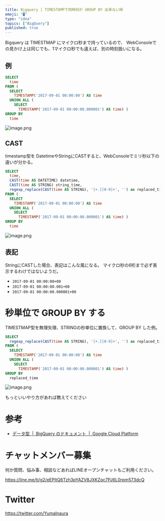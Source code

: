```yaml
---
title: Bigquery | TIMESTAMPで同時刻が GROUP BY 出来ない時 
emoji: "🖥"
type: "idea"
topics: ["BigQuery"]
published: true
---
```


Bigquery は TIMESTMAP にマイクロ秒まで持っているので、
WebConsoleでの見かけ上は同じでも、1マイクロ秒でも違えば、別の時刻扱いになる。


## 例

```sql
SELECT
  time
FROM (
  SELECT
    TIMESTAMP('2017-09-01 00:00:00') AS time
  UNION ALL (
    SELECT
      TIMESTAMP('2017-09-01 00:00:00.000001') AS time) )
GROUP BY
  time
```

![image.png](https://qiita-image-store.s3.amazonaws.com/0/89618/4cb97887-c26f-1fc2-566d-6fbd1021fd8c.png)

## CAST

timestamp型を DatetimeやStringにCASTすると、WebConsoleでミリ秒以下の違いが分かる。

```sql
SELECT
  time,
  CAST(time AS DATETIME) datetime,
  CAST(time AS STRING) string_time,
  regexp_replace(CAST(time AS STRING), '[+.][0-9]+', '') as replaced_time
FROM (
  SELECT
    TIMESTAMP('2017-09-01 00:00:00') AS time
  UNION ALL (
    SELECT
      TIMESTAMP('2017-09-01 00:00:00.000001') AS time) )
GROUP BY
  time
```


![image.png](https://qiita-image-store.s3.amazonaws.com/0/89618/ea21a7b4-6c3a-1288-b014-8b85f42367db.png)

## 表記

StringにCASTした場合、表記はこんな風になる。
マイクロ秒の6桁まで必ず表示するわけではないようだ。

- `2017-09-01 00:00:00+00`
- `2017-09-01 00:00:00.001+00`
- `2017-09-01 00:00:00.000001+00`

# 秒単位で GROUP BY する

TIMESTMAP型を無理矢理、STRINGの秒単位に置換して、GROUP BY した例。

```sql
SELECT
  regexp_replace(CAST(time AS STRING), '[+.][0-9]+', '') as replaced_time
FROM (
  SELECT
    TIMESTAMP('2017-09-01 00:00:00') AS time
  UNION ALL (
    SELECT
      TIMESTAMP('2017-09-01 00:00:00.000001') AS time) )
GROUP BY
  replaced_time
```

![image.png](https://qiita-image-store.s3.amazonaws.com/0/89618/f78c040a-a5df-e82f-299e-c7788cac94aa.png)

もっといいやり方があれば教えてください

# 参考

- [データ型  |  BigQuery のドキュメント  |  Google Cloud Platform](https://cloud.google.com/bigquery/data-types?hl=ja)








<!-- Update From Qiita API -->

# チャットメンバー募集


何か質問、悩み事、相談などあればLINEオープンチャットもご利用ください。

https://line.me/ti/g2/eEPltQ6Tzh3pYAZV8JXKZqc7PJ6L0rpm573dcQ





# Twitter


https://twitter.com/YumaInaura


<!-- Update From Qiita API -->


